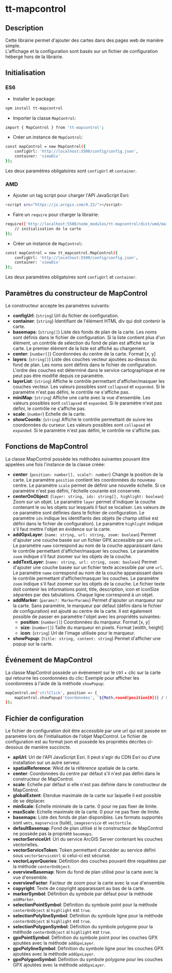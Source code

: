 # tt-mapcontrol

## Description

Cette librairie permet d'ajouter des cartes dans des pages web de manière simple.  
L'affichage et la configuration sont basés sur un fichier de configuration hébergé hors de la librairie.

## Initialisation

### ES6

- Installer le package:
```sh
npm install tt-mapcontrol
```

- Importer la classe `MapControl`:
```sh
import { MapControl } from 'tt-mapcontrol';
```

- Créer un instance de `MapControl`:
```sh
const mapControl = new MapControl({
    configUrl: 'http://localhost:5500/config/config.json',
    container: 'viewDiv'
});
```

Les deux paramètres obligatoires sont `configUrl` et `container`.

### AMD

- Ajouter un tag script pour charger l'API JavaScript Esri:
```sh
<script src="https://js.arcgis.com/4.22/"></script>
```

- Faire un `require` pour charger la librairie:
```sh
require(['http://localhost:5500/node_modules/tt-mapcontrol/dist/umd/main.js'], function (tt_mapcontrol) {
    // initialisation de la carte
});
```

- Créer un instance de `MapControl`:
```sh
const mapControl = new tt_mapcontrol.MapControl({
    configUrl: 'http://localhost:5500/config/config.json',
    container: 'viewDiv'
});
```

Les deux paramètres obligatoires sont `configUrl` et `container`.

## Paramètres du constructeur de MapControl

Le constructeur accepte les paramètres suivants:
- **configUrl**: (`string`) Url du fichier de configuration.
- **container**: (`string`) Identifiant de l'élément HTML div qui doit contenir la carte.
- **basemaps**: (`string[]`) Liste des fonds de plan de la carte. Les noms sont définis dans le fichier de configuration. Si la liste contient plus d'un élément, un contrôle de sélection du fond de plan est affiché sur la carte. Le premier élément de la liste est affiché au chargement.
- **center**: (`number[]`) Coordonnées du centre de la carte. Format [x, y]
- **layers**: (`string[]`) Liste des couches vecteur ajoutées au-dessus du fond de plan. Les noms sont définis dans le fichier de configuration. L'ordre des couches est déterminé dans le service cartographique et ne peut pas être modifié depuis ce paramètre.
- **layerList**: (`string`) Affiche le contrôle permettant d'afficher/masquer les couches vecteur. Les valeurs possibles sont `collapsed` et `expanded`. Si le paramètre n'est pas défini, le contrôle ne s'affiche pas.
- **miniMap**: (`string`) Affiche une carte avec la vue d'ensemble. Les valeurs possibles sont `collapsed` et `expanded`. Si le paramètre n'est pas défini, le contrôle ne s'affiche pas.
- **scale**: (`number`) Echelle de la carte.
- **showCoords**: (`string`) Affiche le contrôle permettant de suivre les coordonnées du curseur. Les valeurs possibles sont `collapsed` et `expanded`. Si le paramètre n'est pas défini, le contrôle ne s'affiche pas.

## Fonctions de MapControl

La classe MapControl possède les méthodes suivantes pouvant être appelées une fois l'instance de la classe créée:
- **center**: (`position: number[], scale?: number`) Change la position de la carte. Le paramètre `position` contient les coordonnées du nouveau centre. Le paramètre `scale` permet de définir une nouvelle échelle. Si ce paramètre n'est pas défini, l'échelle courante est conservée.
- **centerOnObject**: (`layer: string, ids: string[], highlight: boolean`) Zoom sur un objet. Le paramètre `layer` permet d'indiquer la couche contenant le ou les objets sur lesquels il faut se localiser. Les valeurs de ce paramètre sont définies dans le fichier de configuration. Le paramètre `ids` indique les identifiants des objets (le champ utilisé est défini dans le fichier de configuration). Le paramètre `highlight` indique s'il faut mettre l'objet en évidence sur la carte.
- **addGpxLayer**: (`name: string, url: string, zoom: boolean`) Permet d'ajouter une couche basée sur un fichier GPX accessible par une `url`. Le paramètre `name` correspond au nom de la couche apparaissant dans le contrôle permettant d'afficher/masquer les couches. Le paramètre `zoom` indique s'il faut zoomer sur les objets de la couche.
- **addTextLayer**: (`name: string, url: string, zoom: boolean`) Permet d'ajouter une couche basée sur un fichier texte accessible par une `url`. Le paramètre `name` correspond au nom de la couche apparaissant dans le contrôle permettant d'afficher/masquer les couches. Le paramètre `zoom` indique s'il faut zoomer sur les objets de la couche. Le fichier texte doit contenir les informations point, title, description, icon et iconSize séparées par des tabulations. Chaque ligne correspond à un objet.
- **addMarker**: (`params?: MarkerParams`) Permet d'ajouter un marqueur sur la carte. Sans paramètre, le marqueur par défaut (défini dans le fichier de configuration) est ajouté au centre de la carte. Il est également possible de passer en paramètre l'objet avec les propriétés suivantes:
    - **position**: (`number[]`) Coordonnées du marqueur. Format [x, y]
    - **size**: (`number[]`) Taille du marqueur en pixels.  Format [width, height]
    - **icon**: (`string`) Url de l'image utilisée pour le marqueur.
- **showPopup**: (`title: string, content: string`) Permet d'afficher une popup sur la carte. 

## Événement de MapControl

La classe MapControl possède un événement sur le ctrl + clic sur la carte qui retourne les coordonnées du clic:
Exemple pour afficher les coordonnées à l'aide de la méthode `showPopup`:
```sh
mapControl.on('ctrlClick', position => {
    mapControl.showPopup('Coordonnées', `${Math.round(position[0])} / ${Math.round(position[1])}`);
});
```

## Fichier de configuration

Le fichier de configuration doit être accessible par une url qui est passée en paramètre lors de l'initialisation de l'objet MapControl.
Le fichier de configuration est au format json et possède les propriétés décrites ci-dessous de manière succincte.
- **apiUrl**: Url de l'API JavaScript Esri. Il peut s'agir du CDN Esri ou d'une installation sur un autre serveur.
- **spatialReference**: Wkid de la référence spatiale de la carte.
- **center**:  Coordonnées du centre par défaut s'il n'est pas défini dans le constructeur de MapControl.
- **scale**: Echelle par défaut si elle n'est pas définie dans le constructeur de MapControl.
- **globalExtent**: Etendue maximale de la carte sur laquelle il est possible de se déplacer.
- **minScale**: Echelle minimale de la carte. 0 pour ne pas fixer de limite.
- **maxScale**: Echelle maximale de la carte. 0 pour ne pas fixer de limite.
- **basemaps**: Liste des fonds de plan disponibles. Les formats supportés sont `wmts`, `mapservice` (tuilé), `imageservice` et `vectortile`.
- **defaultBasemap**: Fond de plan utilisé si le constructeur de MapControl ne possède pas la propriété `basemaps`.
- **vectorServiceUrl**: Url du service ArcGIS Server contenant les couches vectorielles.
- **vectorServiceToken**: Token permettant d'accéder au service défini sous `vectorServiceUrl` si celui-ci est sécurisé. 
- **vectorLayerQueries**: Définition des couches pouvant être requétées par la méthode `centerOnObject`.
- **overviewBasemap**: Nom du fond de plan utilisé pour la carte avec la vue d'ensemble.
- **overviewFactor**: Facteur de zoom pour la carte avec la vue d'ensemble.
- **copyright**: Texte de copyright apparaissant au bas de la carte.
- **markerSymbol**: Définition du symbole par défaut pour la méthode `addMarker`.
- **selectionPointSymbol**: Définition du symbole point pour la méthode `centerOnObject` si `highlight` est `true`.
- **selectionPolylineSymbol**: Définition du symbole ligne pour la méthode `centerOnObject` si `highlight` est `true`.
- **selectionPolygonSymbol**: Définition du symbole polygone pour la méthode `centerOnObject` si `highlight` est `true`.
- **gpxPointSymbol**: Définition du symbole point pour les couches GPX ajoutées avec la méthode `addGpxLayer`.
- **gpxPolylineSymbol**: Définition du symbole ligne pour les couches GPX ajoutées avec la méthode `addGpxLayer`.
- **gpxPolygonSymbol**: Définition du symbole polygone pour les couches GPX ajoutées avec la méthode `addGpxLayer`.
